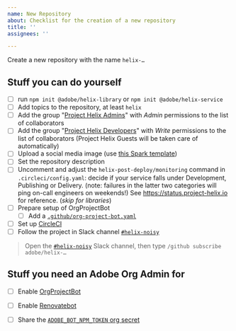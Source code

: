 ```yaml
---
name: New Repository
about: Checklist for the creation of a new repository
title: ''
assignees: ''

---
```


Create a new repository with the name `helix-…`

## Stuff you can do yourself

- [ ] run `npm init @adobe/helix-library` or `npm init @adobe/helix-service`
- [ ] Add topics to the repository, at least `helix`
- [ ] Add the group "[Project Helix Admins](https://github.com/orgs/adobe/teams/project-helix-admins)" with *Admin* permissions to the list of collaborators
- [ ] Add the group "[Project Helix Developers](https://github.com/orgs/adobe/teams/project-helix-developers)" with *Write* permissions to the list of collaborators (Project Helix Guests will be taken care of automatically) 
- [ ] Upload a social media image (use [this Spark template](https://spark.adobe.com/post/7srrIXaQVTw67/))
- [ ] Set the repository description
- [ ] Uncomment and adjust the `helix-post-deploy/monitoring` command in `.circleci/config.yaml`: decide if your service falls under Development, Publishing or Delivery. (note: failures in the latter two categories will ping on-call engineers on weekends!) See https://status.project-helix.io for reference. (*skip for libraries*)
- [ ] Prepare setup of OrgProjectBot
  - [ ] Add a [`.github/org-project-bot.yaml`](https://github.com/adobe/helix-cli/blob/master/.github/org-project-bot.yaml)
- [ ] Set up [CircleCI](https://circleci.com/add-projects/gh/adobe)
- [ ] Follow the project in Slack channel [`#helix-noisy`](https://cq-dev.slack.com/archives/C9HH8J553/)
> Open the [`#helix-noisy`](https://cq-dev.slack.com/archives/C9HH8J553/) Slack channel, then type `/github subscribe adobe/helix-…`

## Stuff you need an Adobe Org Admin for
- [ ] Enable [OrgProjectBot](https://github.com/organizations/adobe/settings/installations/690408)
- [ ] Enable [Renovatebot](https://github.com/organizations/adobe/settings/installations/1325372)
- [ ] Share the [`ADOBE_BOT_NPM_TOKEN` org secret](https://github.com/organizations/adobe/settings/secrets/actions/ADOBE_BOT_NPM_TOKEN)

